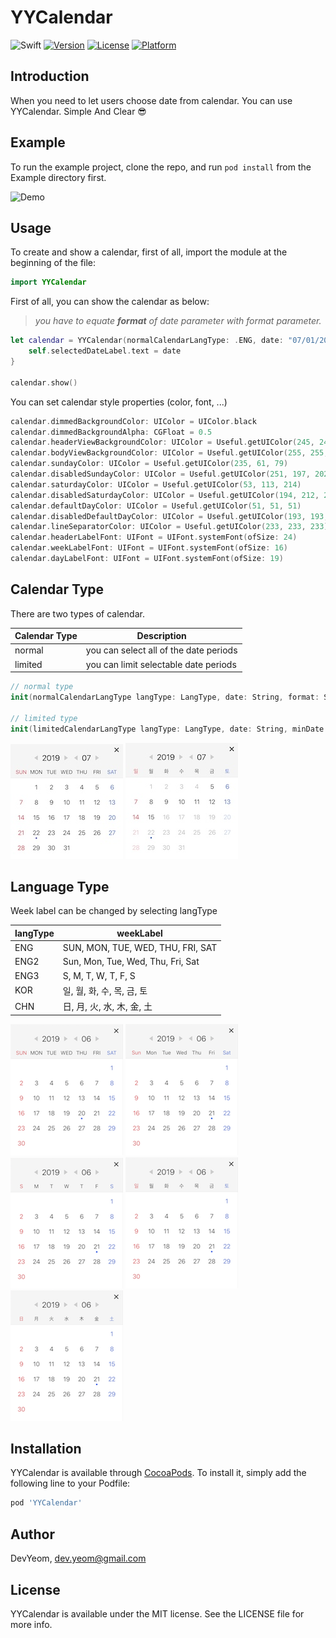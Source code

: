 # YYCalendar

![Swift](https://img.shields.io/badge/Swift-5.0-orange.svg)
[![Version](https://img.shields.io/cocoapods/v/YYCalendar.svg?style=flat)](https://cocoapods.org/pods/YYCalendar)
[![License](https://img.shields.io/cocoapods/l/YYCalendar.svg?style=flat)](https://cocoapods.org/pods/YYCalendar)
[![Platform](https://img.shields.io/cocoapods/p/YYCalendar.svg?style=flat)](https://cocoapods.org/pods/YYCalendar)

## Introduction

When you need to let users choose date from calendar. You can use YYCalendar. Simple And Clear 😎

## Example

To run the example project, clone the repo, and run `pod install` from the Example directory first.

![Demo](https://raw.githubusercontent.com/DevYeom/YYCalendar/master/ScreenShot/demo_v1.0.0.gif)

## Usage

To create and show a calendar, first of all, import the module at the beginning of the file:

```swift
import YYCalendar
```

First of all, you can show the calendar as below:<br>
> *you have to equate **format** of date parameter with format parameter.*

```swift
let calendar = YYCalendar(normalCalendarLangType: .ENG, date: "07/01/2019", format: "MM/dd/yyyy") { (date) in
    self.selectedDateLabel.text = date
}

calendar.show()
```

You can set calendar style properties (color, font, ...)

```swift
calendar.dimmedBackgroundColor: UIColor = UIColor.black
calendar.dimmedBackgroundAlpha: CGFloat = 0.5
calendar.headerViewBackgroundColor: UIColor = Useful.getUIColor(245, 245, 245)
calendar.bodyViewBackgroundColor: UIColor = Useful.getUIColor(255, 255, 255)
calendar.sundayColor: UIColor = Useful.getUIColor(235, 61, 79)
calendar.disabledSundayColor: UIColor = Useful.getUIColor(251, 197, 202)
calendar.saturdayColor: UIColor = Useful.getUIColor(53, 113, 214)
calendar.disabledSaturdayColor: UIColor = Useful.getUIColor(194, 212, 243)
calendar.defaultDayColor: UIColor = Useful.getUIColor(51, 51, 51)
calendar.disabledDefaultDayColor: UIColor = Useful.getUIColor(193, 193, 193)
calendar.lineSeparatorColor: UIColor = Useful.getUIColor(233, 233, 233)
calendar.headerLabelFont: UIFont = UIFont.systemFont(ofSize: 24)
calendar.weekLabelFont: UIFont = UIFont.systemFont(ofSize: 16)
calendar.dayLabelFont: UIFont = UIFont.systemFont(ofSize: 19)
```

## Calendar Type

There are two types of calendar.

| Calendar Type | Description |
|---|---|
| normal | you can select all of the date periods |
| limited | you can limit selectable date periods |

```swift
// normal type
init(normalCalendarLangType langType: LangType, date: String, format: String, completion: SelectHandler?)

// limited type
init(limitedCalendarLangType langType: LangType, date: String, minDate: String?, maxDate: String?, format: String, completion: SelectHandler?)
```

![normalType_Sample](https://raw.githubusercontent.com/DevYeom/YYCalendar/master/ScreenShot/normal_type.png) ![limitedType_Sample](https://raw.githubusercontent.com/DevYeom/YYCalendar/master/ScreenShot/limited_type.png)

## Language Type

Week label can be changed by selecting langType

| langType | weekLabel |
|---|---|
| ENG | SUN, MON, TUE, WED, THU, FRI, SAT |
| ENG2 | Sun, Mon, Tue, Wed, Thu, Fri, Sat |
| ENG3 | S, M, T, W, T, F, S |
| KOR | 일, 월, 화, 수, 목, 금, 토 |
| CHN | 日, 月, 火, 水, 木, 金, 土 |

![ENG_Sample](https://raw.githubusercontent.com/DevYeom/YYCalendar/master/ScreenShot/eng_week.png) ![ENG2_Sample](https://raw.githubusercontent.com/DevYeom/YYCalendar/master/ScreenShot/eng2_week.png) ![ENG3_Sample](https://raw.githubusercontent.com/DevYeom/YYCalendar/master/ScreenShot/eng3_week.png) ![KOR_Sample](https://raw.githubusercontent.com/DevYeom/YYCalendar/master/ScreenShot/kor_week.png) ![CHN_Sample](https://raw.githubusercontent.com/DevYeom/YYCalendar/master/ScreenShot/chn_week.png)

## Installation

YYCalendar is available through [CocoaPods](https://cocoapods.org). To install
it, simply add the following line to your Podfile:

```ruby
pod 'YYCalendar'
```

## Author

DevYeom, dev.yeom@gmail.com

## License

YYCalendar is available under the MIT license. See the LICENSE file for more info.
